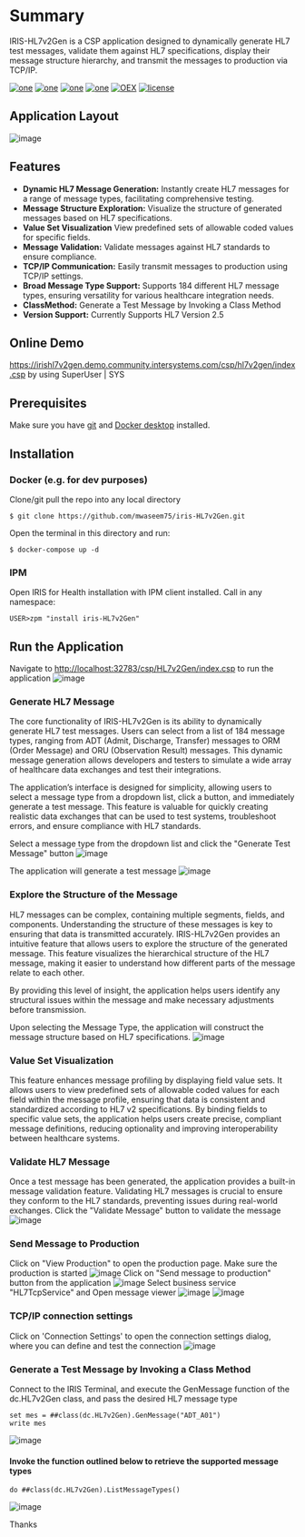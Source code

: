 # Summary
IRIS-HL7v2Gen is a CSP application designed to dynamically generate HL7 test messages, validate them against HL7 specifications, display their message structure hierarchy, and transmit the messages to production via TCP/IP.

[![one](https://img.shields.io/badge/Platform-InterSystems%20IRIS-blue)](https://www.intersystems.com/data-platform/) [![one](https://img.shields.io/badge/WebFrameWork-CSP-Orange)](https://docs.intersystems.com/latest/csp/docbook/DocBook.UI.Page.cls?KEY=GCSP) [![one](https://img.shields.io/badge/Interoperability-HL7%20V2-yellow)](https://v2.hl7.org/conformance/HL7v2_Conformance_Methodology_R1_O1_Ballot_Revised_D9_-_September_2019_Introduction.html) [![one](https://img.shields.io/badge/Python%20Library-HL7apy-Maroon)](https://crs4.github.io/hl7apy/index.html) [![OEX](https://img.shields.io/badge/Available%20on-Intersystems%20Open%20Exchange-00b2a9.svg)]() [![license](https://img.shields.io/badge/License-MIT-blue.svg)](https://github.com/mwaseem75/iris-HL7v2Gen/blob/main/LICENSE)

## Application Layout
![image](https://github.com/user-attachments/assets/0349494d-3262-45ae-930c-c54dbe5ba266)


## Features
* **Dynamic HL7 Message Generation:** Instantly create HL7 messages for a range of message types, facilitating comprehensive testing.
* **Message Structure Exploration:** Visualize the structure of generated messages based on HL7 specifications.
* **Value Set Visualization** View predefined sets of allowable coded values for specific fields.
* **Message Validation:** Validate messages against HL7 standards to ensure compliance.
* **TCP/IP Communication:** Easily transmit messages to production using TCP/IP settings.
* **Broad Message Type Support:** Supports 184 different HL7 message types, ensuring versatility for various healthcare integration needs.
* **ClassMethod:** Generate a Test Message by Invoking a Class Method
* **Version Support:** Currently Supports HL7 Version 2.5


## Online Demo
https://irishl7v2gen.demo.community.intersystems.com/csp/hl7v2gen/index.csp by using SuperUser | SYS


## Prerequisites
Make sure you have [git](https://git-scm.com/book/en/v2/Getting-Started-Installing-Git) and [Docker desktop](https://www.docker.com/products/docker-desktop) installed.


## Installation 
### Docker (e.g. for dev purposes)

Clone/git pull the repo into any local directory

```
$ git clone https://github.com/mwaseem75/iris-HL7v2Gen.git
```

Open the terminal in this directory and run:

```
$ docker-compose up -d
```

### IPM

Open IRIS for Health installation with IPM client installed. Call in any namespace:

```
USER>zpm "install iris-HL7v2Gen"
```

## Run the Application
Navigate to [http://localhost:32783/csp/HL7v2Gen/index.csp](http://localhost:32783/csp/HL7v2Gen/index.csp) to run the application
![image](https://github.com/user-attachments/assets/372a5428-63ac-4e02-9761-6983040dc934)


### Generate HL7 Message
The core functionality of IRIS-HL7v2Gen is its ability to dynamically generate HL7 test messages. Users can select from a list of 184 message types, ranging from ADT (Admit, Discharge, Transfer) messages to ORM (Order Message) and ORU (Observation Result) messages. This dynamic message generation allows developers and testers to simulate a wide array of healthcare data exchanges and test their integrations.

The application’s interface is designed for simplicity, allowing users to select a message type from a dropdown list, click a button, and immediately generate a test message. This feature is valuable for quickly creating realistic data exchanges that can be used to test systems, troubleshoot errors, and ensure compliance with HL7 standards.

Select a message type from the dropdown list and click the "Generate Test Message" button
![image](https://github.com/user-attachments/assets/16180f09-6431-4ce9-a0cf-be5b0a9ab120)


The application will generate a test message
![image](https://github.com/user-attachments/assets/bac805cb-4962-4f41-bd70-ec30ce54b98f)


### Explore the Structure of the Message
HL7 messages can be complex, containing multiple segments, fields, and components. Understanding the structure of these messages is key to ensuring that data is transmitted accurately. IRIS-HL7v2Gen provides an intuitive feature that allows users to explore the structure of the generated message. This feature visualizes the hierarchical structure of the HL7 message, making it easier to understand how different parts of the message relate to each other.

By providing this level of insight, the application helps users identify any structural issues within the message and make necessary adjustments before transmission.

Upon selecting the Message Type, the application will construct the message structure based on HL7 specifications.
![image](https://github.com/user-attachments/assets/8e346f74-f2b0-44ab-a7bd-6c2c749241d6)

### Value Set Visualization
This feature enhances message profiling by displaying field value sets. It allows users to view predefined sets of allowable coded values for each field within the message profile, ensuring that data is consistent and standardized according to HL7 v2 specifications. By binding fields to specific value sets, the application helps users create precise, compliant message definitions, reducing optionality and improving interoperability between healthcare systems.


### Validate HL7 Message
Once a test message has been generated, the application provides a built-in message validation feature. Validating HL7 messages is crucial to ensure they conform to the HL7 standards, preventing issues during real-world exchanges. 
Click the "Validate Message" button to validate the message
![image](https://github.com/user-attachments/assets/490798e7-b35e-4c13-b5af-55843d5a348c)


### Send Message to Production
Click on "View Production" to open the production page. Make sure the production is started
![image](https://github.com/user-attachments/assets/2531a108-09bc-4e41-8139-15d88069b611)
Click on "Send message to production" button from the application
![image](https://github.com/user-attachments/assets/39efeee4-ee72-4082-8aad-2a38bf920add)
Select business service "HL7TcpService" and Open message viewer 
![image](https://github.com/user-attachments/assets/b1c6c8bc-c6cd-4697-9e80-4b046081a214)
![image](https://github.com/user-attachments/assets/980b79ba-76a0-47c5-b0ee-53b80103bd0e)

### TCP/IP connection settings
Click on 'Connection Settings' to open the connection settings dialog, where you can define and test the connection
![image](https://github.com/user-attachments/assets/810da1d7-55d4-490a-bed0-94efd9cb38ef)
 

### Generate a Test Message by Invoking a Class Method
Connect to the IRIS Terminal, and execute the GenMessage function of the dc.HL7v2Gen class, and pass the desired HL7 message type
```
set mes = ##class(dc.HL7v2Gen).GenMessage("ADT_A01")
write mes
```
![image](https://github.com/user-attachments/assets/997c239e-618c-4a94-8e09-aa91306dd334)

#### Invoke the function outlined below to retrieve the supported message types
```
do ##class(dc.HL7v2Gen).ListMessageTypes()
```
![image](https://github.com/user-attachments/assets/e6bf1ad0-9ec4-4afb-af85-ecaae797ce1e)



Thanks

